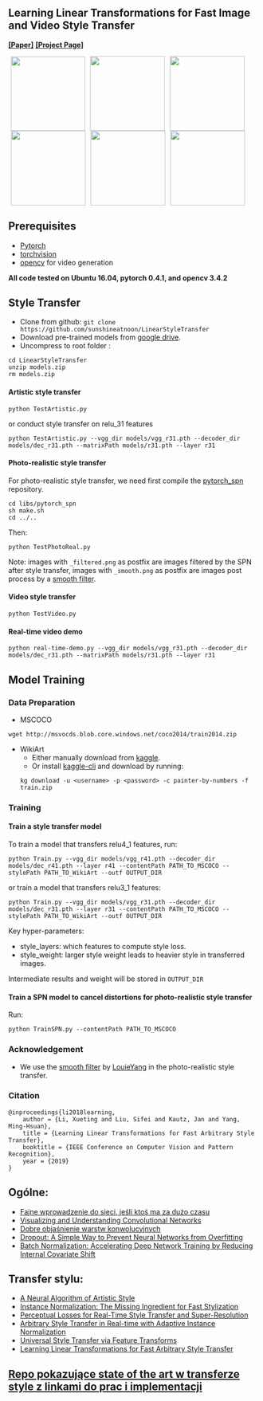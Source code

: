 ## Learning Linear Transformations for Fast Image and Video Style Transfer
**[[Paper]](http://openaccess.thecvf.com/content_CVPR_2019/papers/Li_Learning_Linear_Transformations_for_Fast_Image_and_Video_Style_Transfer_CVPR_2019_paper.pdf)** **[[Project Page]](https://sites.google.com/view/linear-style-transfer-cvpr19/)**

<img src="doc/images/chicago_paste.png" height="149" hspace="5"><img src="doc/images/photo_content.png" height="150" hspace="5"><img src="doc/images/content.gif" height="150" hspace="5">
<img src="doc/images/chicago_27.png" height="150" hspace="5"><img src="doc/images/in5_result.png" height="150" hspace="5"><img src="doc/images/test.gif" height="150" hspace="5">

## Prerequisites
- [Pytorch](http://pytorch.org/)
- [torchvision](https://github.com/pytorch/vision)
- [opencv](https://opencv.org/) for video generation

**All code tested on Ubuntu 16.04, pytorch 0.4.1, and opencv 3.4.2**

## Style Transfer
- Clone from github: `git clone https://github.com/sunshineatnoon/LinearStyleTransfer`
- Download pre-trained models from [google drive](https://drive.google.com/file/d/1H9T5rfXGlGCUh04DGkpkMFbVnmscJAbs/view?usp=sharing).
- Uncompress to root folder :
```
cd LinearStyleTransfer
unzip models.zip
rm models.zip
```

#### Artistic style transfer
```
python TestArtistic.py
```
or conduct style transfer on relu_31 features
```
python TestArtistic.py --vgg_dir models/vgg_r31.pth --decoder_dir models/dec_r31.pth --matrixPath models/r31.pth --layer r31
```

#### Photo-realistic style transfer
For photo-realistic style transfer, we need first compile the [pytorch_spn](https://github.com/Liusifei/pytorch_spn) repository.
```
cd libs/pytorch_spn
sh make.sh
cd ../..
```
Then:
```
python TestPhotoReal.py
```
Note: images with `_filtered.png` as postfix are images filtered by the SPN after style transfer, images with `_smooth.png` as postfix are images post process by a [smooth filter](https://github.com/LouieYang/deep-photo-styletransfer-tf/blob/master/smooth_local_affine.py).

#### Video style transfer
```
python TestVideo.py
```

#### Real-time video demo
```
python real-time-demo.py --vgg_dir models/vgg_r31.pth --decoder_dir models/dec_r31.pth --matrixPath models/r31.pth --layer r31
```

## Model Training
### Data Preparation
- MSCOCO
```
wget http://msvocds.blob.core.windows.net/coco2014/train2014.zip
```
- WikiArt
  - Either manually download from [kaggle](https://www.kaggle.com/c/painter-by-numbers).
  - Or install [kaggle-cli](https://github.com/floydwch/kaggle-cli) and download by running:
  ```
  kg download -u <username> -p <password> -c painter-by-numbers -f train.zip
  ```

### Training
#### Train a style transfer model
To train a model that transfers relu4_1 features, run:
```
python Train.py --vgg_dir models/vgg_r41.pth --decoder_dir models/dec_r41.pth --layer r41 --contentPath PATH_TO_MSCOCO --stylePath PATH_TO_WikiArt --outf OUTPUT_DIR
```
or train a model that transfers relu3_1 features:
```
python Train.py --vgg_dir models/vgg_r31.pth --decoder_dir models/dec_r31.pth --layer r31 --contentPath PATH_TO_MSCOCO --stylePath PATH_TO_WikiArt --outf OUTPUT_DIR
```
Key hyper-parameters:
- style_layers: which features to compute style loss.
- style_weight: larger style weight leads to heavier style in transferred images.

Intermediate results and weight will be stored in `OUTPUT_DIR`

#### Train a SPN model to cancel distortions for photo-realistic style transfer
Run:
```
python TrainSPN.py --contentPath PATH_TO_MSCOCO
```

### Acknowledgement
- We use the [smooth filter](https://github.com/LouieYang/deep-photo-styletransfer-tf/blob/master/smooth_local_affine.py) by [LouieYang](https://github.com/LouieYang) in the photo-realistic style transfer.

### Citation
```
@inproceedings{li2018learning,
    author = {Li, Xueting and Liu, Sifei and Kautz, Jan and Yang, Ming-Hsuan},
    title = {Learning Linear Transformations for Fast Arbitrary Style Transfer},
    booktitle = {IEEE Conference on Computer Vision and Pattern Recognition},
    year = {2019}
}
```



## Ogólne:
* [Fajne wprowadzenie do sieci, jeśli ktoś ma za dużo czasu](http://neuralnetworksanddeeplearning.com/chap1.html)
* [Visualizing and Understanding Convolutional Networks](https://arxiv.org/pdf/1311.2901.pdf)
* [Dobre objaśnienie warstw konwolucyjnych](http://cs231n.github.io/convolutional-networks/)
* [Dropout: A Simple Way to Prevent Neural Networks from Overfitting](https://www.cs.toronto.edu/~hinton/absps/JMLRdropout.pdf)
* [Batch Normalization: Accelerating Deep Network Training by Reducing Internal Covariate Shift](https://arxiv.org/pdf/1502.03167v3.pdf)

## Transfer stylu:
* [A Neural Algorithm of Artistic Style](https://arxiv.org/pdf/1508.06576v2.pdf)
* [Instance Normalization: The Missing Ingredient for Fast Stylization](https://arxiv.org/pdf/1607.08022.pdf)
* [Perceptual Losses for Real-Time Style Transfer and Super-Resolution](https://arxiv.org/pdf/1603.08155.pdf)
* [Arbitrary Style Transfer in Real-time with Adaptive Instance Normalization](https://arxiv.org/pdf/1703.06868.pdf)
* [Universal Style Transfer via Feature Transforms](https://arxiv.org/pdf/1705.08086.pdf)
* [Learning Linear Transformations for Fast Arbitrary Style Transfer](https://arxiv.org/pdf/1808.04537.pdf)

## [Repo pokazujące state of the art w transferze style z linkami do prac i implementacji](https://github.com/ycjing/Neural-Style-Transfer-Papers)
